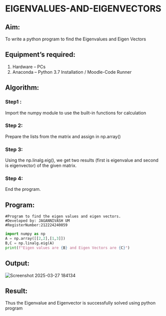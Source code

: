 # EIGENVALUES-AND-EIGENVECTORS
## Aim:
To write a python program to find the Eigenvalues and Eigen Vectors
## Equipment’s required:
1. 	Hardware – PCs
2. 	Anaconda – Python 3.7 Installation / Moodle-Code Runner
## Algorithm:
### Step1 : 
Import the numpy module to use the built-in functions for calculation
### Step 2: 
Prepare the lists from the matrix and assign in np.array()
### Step 3: 
Using the np.linalg.eig(),  we get two results (first is eigenvalue and second is eigenvector) of the given matrix.
### Step 4: 
End the program.

## Program:
```
#Program to find the eigen values and eigen vectors.
#Developed by: JAGANNIVASH UM
#RegisterNumber:212224240059
```
```py
import numpy as np
A = np.array([[2,2],[1,3]])
B,C = np.linalg.eig(A)
print(f"Eigen values are {B} and Eigen Vectors are {C}")
```
## Output:
![Screenshot 2025-03-27 184134](https://github.com/user-attachments/assets/a35e7baa-6384-496d-a6cc-2633ea5dd1fb)

## Result:
Thus the Eigenvalue and Eigenvector is successfully solved using python program
